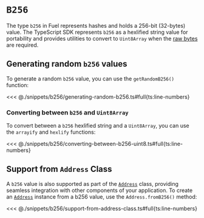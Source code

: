 # `B256`

The type `b256` in Fuel represents hashes and holds a 256-bit (32-bytes) value. The TypeScript SDK represents `b256` as a hexlified string value for portability and provides utilities to convert to `Uint8Array` when the [raw bytes](./bytes32.md) are required.

## Generating random `b256` values

To generate a random `b256` value, you can use the `getRandomB256()` function:

<<< @./snippets/b256/generating-random-b256.ts#full{ts:line-numbers}

### Converting between `b256` and `Uint8Array`

To convert between a `b256` hexlified string and a `Uint8Array`, you can use the `arrayify` and `hexlify` functions:

<<< @./snippets/b256/converting-between-b256-uint8.ts#full{ts:line-numbers}

## Support from `Address` Class

A `b256` value is also supported as part of the [`Address`](https://fuels-ts-docs-api.vercel.app/classes/_fuel_ts_address.Address.html) class, providing seamless integration with other components of your application. To create an [`Address`](https://fuels-ts-docs-api.vercel.app/classes/_fuel_ts_address.Address.html) instance from a b256 value, use the `Address.fromB256()` method:

<<< @./snippets/b256/support-from-address-class.ts#full{ts:line-numbers}
